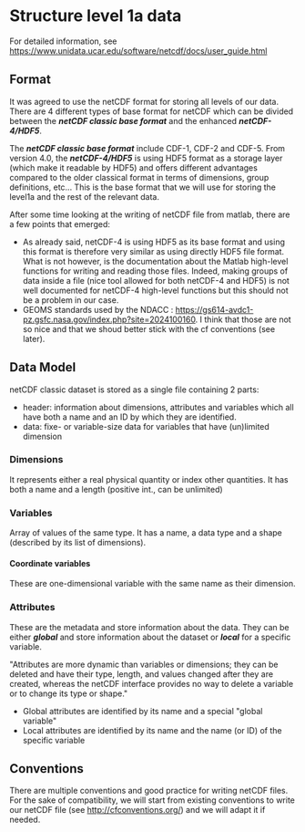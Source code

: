 # Structure level 1a data
For detailed information, see https://www.unidata.ucar.edu/software/netcdf/docs/user_guide.html
## Format
It was agreed to use the netCDF format for storing all levels of our data. There are 4 different types of base format for netCDF which can be divided between the ***netCDF classic base format*** and the enhanced ***netCDF-4/HDF5***.

The ***netCDF classic base format*** include CDF-1, CDF-2 and CDF-5. From version 4.0, the ***netCDF-4/HDF5*** is using HDF5 format as a storage layer (which make it readable by HDF5) and offers different advantages compared to the older classical format in terms of dimensions, group definitions, etc... This is the base format that we will use for storing the level1a and the rest of the relevant data. 

After some time looking at the writing of netCDF file from matlab, there are a few points that emerged:
* As already said, netCDF-4 is using HDF5 as its base format and using this format is therefore very similar as using directly HDF5 file format. What is not however, is the documentation about the Matlab high-level functions for writing and reading those files. Indeed, making groups of data inside a file (nice tool allowed for both netCDF-4 and HDF5) is not well documented for netCDF-4 high-level functions but this should not be a problem in our case. 
* GEOMS standards used by the NDACC : https://gs614-avdc1-pz.gsfc.nasa.gov/index.php?site=2024100160. I think that those are not so nice and that we shoud better stick with the cf conventions (see later).

## Data Model
netCDF classic dataset is stored as a single file containing 2 parts:
* header: information about dimensions, attributes and variables which all have both a name and an ID by which they are identified.
* data: fixe- or variable-size data for variables that have (un)limited dimension

### Dimensions
It represents either a real physical quantity or index other quantities. It has both a name and a length (positive int., can be unlimited)

### Variables
Array of values of the same type. It has a name, a data type and a shape (described by its list of dimensions).

#### Coordinate variables
These are one-dimensional variable with the same name as their dimension. 

### Attributes
These are the metadata and store information about the data. They can be either ***global*** and store information about the dataset or ***local*** for a specific variable.  

"Attributes are more dynamic than variables or dimensions; they can be deleted and have their type, length, and values changed after they are created, whereas the netCDF interface provides no way to delete a variable or to change its type or shape."

* Global attributes are identified by its name and a special "global variable"
* Local attributes are identified by its name and the name (or ID) of the specific variable

## Conventions
There are multiple conventions and good practice for writing netCDF files. For the sake of compatibility, we will start from existing conventions to write our netCDF file (see http://cfconventions.org/) and we will adapt it if needed.
